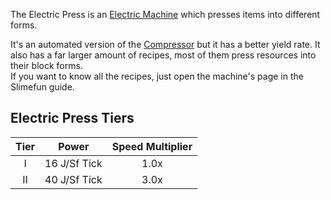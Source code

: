 The Electric Press is an [Electric Machine](https://github.com/Slimefun/Slimefun4/wiki/Electric-Machines) which presses items into different forms.

It's an automated version of the [Compressor](https://github.com/Slimefun/Slimefun4/wiki/Compressor) but it has a better yield rate.
It also has a far larger amount of recipes, most of them press resources into their block forms.  
If you want to know all the recipes, just open the machine's page in the Slimefun guide.

## Electric Press Tiers

| Tier |    Power     | Speed Multiplier |
| :--: | :----------: | :--------------: |
| I    | 16 J/Sf Tick | 1.0x             |
| II   | 40 J/Sf Tick | 3.0x             |
